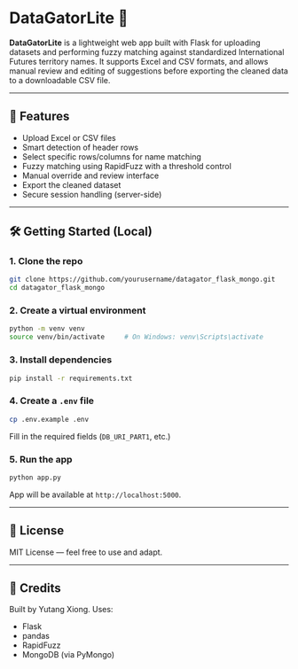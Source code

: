 # DataGatorLite 🐊

**DataGatorLite** is a lightweight web app built with Flask for uploading datasets and performing fuzzy matching against standardized International Futures territory names. It supports Excel and CSV formats, and allows manual review and editing of suggestions before exporting the cleaned data to a downloadable CSV file.

---

## 🚀 Features

- Upload Excel or CSV files
- Smart detection of header rows
- Select specific rows/columns for name matching
- Fuzzy matching using RapidFuzz with a threshold control
- Manual override and review interface
- Export the cleaned dataset
- Secure session handling (server-side)

---

## 🛠️ Getting Started (Local)

### 1. Clone the repo
```bash
git clone https://github.com/yourusername/datagator_flask_mongo.git
cd datagator_flask_mongo
```

### 2. Create a virtual environment
```bash
python -m venv venv
source venv/bin/activate     # On Windows: venv\Scripts\activate
```

### 3. Install dependencies
```bash
pip install -r requirements.txt
```

### 4. Create a `.env` file
```bash
cp .env.example .env
```
Fill in the required fields (`DB_URI_PART1`, etc.)

### 5. Run the app
```bash
python app.py
```

App will be available at `http://localhost:5000`.

---

## 📄 License

MIT License — feel free to use and adapt.

---

## 🙌 Credits

Built by Yutang Xiong. Uses:
- Flask
- pandas
- RapidFuzz
- MongoDB (via PyMongo)
